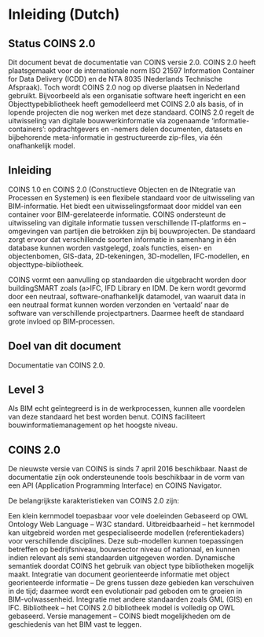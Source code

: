 # Inleiding (Dutch)


## Status <a>COINS</a> 2.0
Dit document bevat de documentatie van <a>COINS</a> versie 2.0. COINS 2.0 heeft plaatsgemaakt voor de internationale norm ISO 21597 <a>Information Container for Data Delivery</a> (ICDD) en de NTA 8035 (Nederlands Technische Afspraak). Toch wordt COINS 2.0 nog op diverse plaatsen in Nederland gebruikt. Bijvoorbeeld als een organisatie software heeft ingericht en een Objecttypebibliotheek heeft gemodelleerd met COINS 2.0 als basis, of in lopende projecten die nog werken met deze standaard. COINS 2.0 regelt de uitwisseling van digitale bouwwerkinformatie via zogenaamde ‘informatie-containers’: opdrachtgevers en -nemers delen documenten, datasets en bijbehorende meta-informatie in gestructureerde zip-files, via één onafhankelijk model.


## Inleiding
COINS 1.0 en COINS 2.0 (Constructieve Objecten en de INtegratie van Processen en Systemen) is een flexibele standaard voor de uitwisseling van BIM-informatie. Het biedt een uitwisselingsformaat door middel van een container voor BIM-gerelateerde informatie. COINS ondersteunt de uitwisseling van digitale informatie tussen verschillende IT-platforms en –omgevingen van partijen die betrokken zijn bij bouwprojecten. De standaard zorgt ervoor dat verschillende soorten informatie in samenhang in één database kunnen worden vastgelegd, zoals functies, eisen- en objectenbomen, GIS-data, 2D-tekeningen, 3D-modellen, IFC-modellen, en objecttype-bibliotheek.

<a>COINS</a> vormt een aanvulling op standaarden die uitgebracht worden door buildingSMART zoals (a>IFC</a>, IFD Library en IDM. De kern wordt gevormd door een neutraal, software-onafhankelijk datamodel, van waaruit data in een neutraal format kunnen worden verzonden en ‘vertaald’ naar de software van verschillende projectpartners. Daarmee heeft de standaard grote invloed op BIM-processen.


## Doel van dit document
Documentatie van COINS 2.0.


## Level 3
Als BIM echt geïntegreerd is in de werkprocessen, kunnen alle voordelen van deze standaard het best worden benut. COINS faciliteert bouwinformatiemanagement op het hoogste niveau.


## COINS 2.0
De nieuwste versie van COINS is sinds 7 april 2016 beschikbaar. Naast de documentatie zijn ook ondersteunende tools beschikbaar in de vorm van een API (Application Programming Interface) en COINS Navigator.

De belangrijkste karakteristieken van COINS 2.0 zijn:

Een klein kernmodel toepasbaar voor vele doeleinden
Gebaseerd op <a>OWL</a> Ontology Web Language – W3C standard.
Uitbreidbaarheid – het kernmodel kan uitgebreid worden met gespecialiseerde modellen (referentiekaders) voor verschillende disciplines. Deze sub-modellen kunnen toepassingen betreffen op bedrijfsniveau, bouwsector niveau of nationaal, en kunnen indien relevant als semi standaarden uitgegeven worden.
Dynamische semantiek doordat COINS het gebruik van object type bibliotheken mogelijk maakt.
Integratie van document georienteerde informatie met object georienteerde informatie – De grens tussen deze gebieden kan verschuiven in de tijd; daarmee wordt een evolutionair pad geboden om te groeien in BIM-volwassenheid.
Integratie met andere standaarden zoals GML (GIS) en IFC.
Bibliotheek – het COINS 2.0 bibliotheek model is volledig op OWL gebaseerd.
Versie management – COINS biedt mogelijkheden om de geschiedenis van het BIM vast te leggen.
